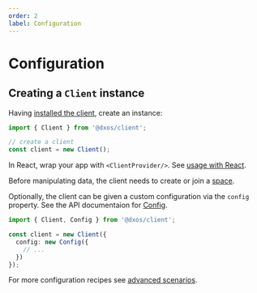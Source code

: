 ```yaml
---
order: 2
label: Configuration
---
```


# Configuration

## Creating a `Client` instance

Having [installed the client](./installation), create an instance:

```ts file=./snippets/create-client.ts#L5-
import { Client } from '@dxos/client';

// create a client
const client = new Client();
```

In React, wrap your app with `<ClientProvider/>`. See [usage with React](react).

Before manipulating data, the client needs to create or join a [space](spaces).

Optionally, the client can be given a custom configuration via the `config` property. See the API documentaion for [Config](/api/@dxos/client/classes/Config).
```ts file=./snippets/create-client-with-options.ts#L5-
import { Client, Config } from '@dxos/client';

const client = new Client({
  config: new Config({
    // ...
  })
});
```

For more configuration recipes see [advanced scenarios](advanced).